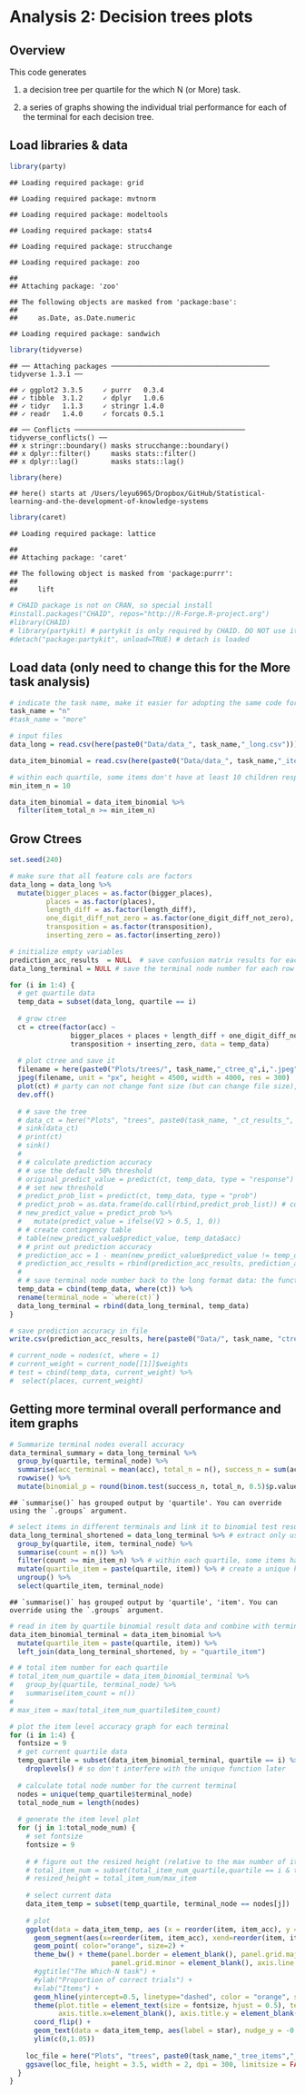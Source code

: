 Analysis 2: Decision trees plots
================

## Overview

This code generates

1.  a decision tree per quartile for the which N (or More) task.

2.  a series of graphs showing the individual trial performance for each
    of the terminal for each decision tree.

## Load libraries & data

``` r
library(party)
```

    ## Loading required package: grid

    ## Loading required package: mvtnorm

    ## Loading required package: modeltools

    ## Loading required package: stats4

    ## Loading required package: strucchange

    ## Loading required package: zoo

    ## 
    ## Attaching package: 'zoo'

    ## The following objects are masked from 'package:base':
    ## 
    ##     as.Date, as.Date.numeric

    ## Loading required package: sandwich

``` r
library(tidyverse)
```

    ## ── Attaching packages ─────────────────────────────────────── tidyverse 1.3.1 ──

    ## ✓ ggplot2 3.3.5     ✓ purrr   0.3.4
    ## ✓ tibble  3.1.2     ✓ dplyr   1.0.6
    ## ✓ tidyr   1.1.3     ✓ stringr 1.4.0
    ## ✓ readr   1.4.0     ✓ forcats 0.5.1

    ## ── Conflicts ────────────────────────────────────────── tidyverse_conflicts() ──
    ## x stringr::boundary() masks strucchange::boundary()
    ## x dplyr::filter()     masks stats::filter()
    ## x dplyr::lag()        masks stats::lag()

``` r
library(here)
```

    ## here() starts at /Users/leyu6965/Dropbox/GitHub/Statistical-learning-and-the-development-of-knowledge-systems

``` r
library(caret)
```

    ## Loading required package: lattice

    ## 
    ## Attaching package: 'caret'

    ## The following object is masked from 'package:purrr':
    ## 
    ##     lift

``` r
# CHAID package is not on CRAN, so special install 
#install.packages("CHAID", repos="http://R-Forge.R-project.org")
#library(CHAID)
# library(partykit) # partykit is only required by CHAID. DO NOT use it to generate the original trees
#detach("package:partykit", unload=TRUE) # detach is loaded 
```

## Load data (only need to change this for the More task analysis)

``` r
# indicate the task name, make it easier for adopting the same code for both the N and M tasks
task_name = "n"
#task_name = "more"

# input files
data_long = read.csv(here(paste0("Data/data_", task_name,"_long.csv")))

data_item_binomial = read.csv(here(paste0("Data/data_", task_name,"_item_binomial.csv")))

# within each quartile, some items don't have at least 10 children responses. exclude them from the item level accuracy graph, but not the overall analysis???
min_item_n = 10

data_item_binomial = data_item_binomial %>% 
  filter(item_total_n >= min_item_n) 
```

## Grow Ctrees

``` r
set.seed(240)

# make sure that all feature cols are factors
data_long = data_long %>%
  mutate(bigger_places = as.factor(bigger_places),
         places = as.factor(places),
         length_diff = as.factor(length_diff),
         one_digit_diff_not_zero = as.factor(one_digit_diff_not_zero),
         transposition = as.factor(transposition),
         inserting_zero = as.factor(inserting_zero))

# initialize empty variables 
prediction_acc_results  = NULL  # save confusion matrix results for each tree
data_long_terminal = NULL # save the terminal node number for each row (or trial), for plotting the item-level accuracy graphs for each quartile

for (i in 1:4) {
  # get quartile data
  temp_data = subset(data_long, quartile == i) 
  
  # grow ctree
  ct = ctree(factor(acc) ~ 
               bigger_places + places + length_diff + one_digit_diff_not_zero +
               transposition + inserting_zero, data = temp_data)
  
  # plot ctree and save it
  filename = here(paste0("Plots/trees/", task_name,"_ctree_q",i,".jpeg"))
  jpeg(filename, unit = "px", height = 4500, width = 4000, res = 300)
  plot(ct) # party can not change font size (but can change file size), partykit can and here is the syntax: gp = gpar(fontsize = 4))
  dev.off()
  
  # # save the tree
  # data_ct = here("Plots", "trees", paste0(task_name, "_ct_results_", i, ".txt"))
  # sink(data_ct)
  # print(ct)
  # sink()
  # 
  # # calculate prediction accuracy
  # # use the default 50% threshold
  # original_predict_value = predict(ct, temp_data, type = "response") 
  # # set new threshold
  # predict_prob_list = predict(ct, temp_data, type = "prob")
  # predict_prob = as.data.frame(do.call(rbind,predict_prob_list)) # converst from list to dataframe
  # new_predict_value = predict_prob %>%
  #   mutate(predict_value = ifelse(V2 > 0.5, 1, 0))
  # # create contingency table
  # table(new_predict_value$predict_value, temp_data$acc)
  # # print out prediction accuracy
  # prediction_acc = 1 - mean(new_predict_value$predict_value != temp_data$acc) 
  # prediction_acc_results = rbind(prediction_acc_results, prediction_acc)
  # 
  # # save terminal node number back to the long format data: the function "where()" show all trial data rows with terminal node number
  temp_data = cbind(temp_data, where(ct)) %>%
  rename(terminal_node = `where(ct)`)
  data_long_terminal = rbind(data_long_terminal, temp_data)
}

# save prediction accuracy in file
write.csv(prediction_acc_results, here(paste0("Data/", task_name, "ctree_model_accuracies.csv")), row.names = FALSE)

# current_node = nodes(ct, where = 1)
# current_weight = current_node[[1]]$weights
# test = cbind(temp_data, current_weight) %>%
#  select(places, current_weight)
```

## Getting more terminal overall performance and item graphs

``` r
# Summarize terminal nodes overall accuracy
data_terminal_summary = data_long_terminal %>%
  group_by(quartile, terminal_node) %>%
  summarise(acc_terminal = mean(acc), total_n = n(), success_n = sum(acc)) %>%
  rowwise() %>%
  mutate(binomial_p = round(binom.test(success_n, total_n, 0.5)$p.value, 4))
```

    ## `summarise()` has grouped output by 'quartile'. You can override using the `.groups` argument.

``` r
# select items in different terminals and link it to binomial test results file to generate the item accuracy graph for each terminal
data_long_terminal_shortened = data_long_terminal %>% # extract only useful info: quartile_item, and terminal node number
  group_by(quartile, item, terminal_node) %>%
  summarise(count = n()) %>%
  filter(count >= min_item_n) %>% # within each quartile, some items have lower n and maybe excluded, using the min_item_n set at the beginning as the threshold. 
  mutate(quartile_item = paste(quartile, item)) %>% # create a unique key to be linked to the binomial data
  ungroup() %>%
  select(quartile_item, terminal_node)
```

    ## `summarise()` has grouped output by 'quartile', 'item'. You can override using the `.groups` argument.

``` r
# read in item by quartile binomial result data and combine with terminal node number
data_item_binomial_terminal = data_item_binomial %>%
  mutate(quartile_item = paste(quartile, item)) %>%
  left_join(data_long_terminal_shortened, by = "quartile_item")

# # total item number for each quartile
# total_item_num_quartile = data_item_binomial_terminal %>%
#   group_by(quartile, terminal_node) %>%
#   summarise(item_count = n())
# 
# max_item = max(total_item_num_quartile$item_count)

# plot the item level accuracy graph for each terminal
for (i in 1:4) {
  fontsize = 9
  # get current quartile data
  temp_quartile = subset(data_item_binomial_terminal, quartile == i) %>%
    droplevels() # so don't interfere with the unique function later
  
  # calculate total node number for the current terminal
  nodes = unique(temp_quartile$terminal_node)
  total_node_num = length(nodes)
  
  # generate the item level plot
  for (j in 1:total_node_num) {
    # set fontsize
    fontsize = 9
    
    # # figure out the resized height (relative to the max number of items for all quartile all terminal)
    # total_item_num = subset(total_item_num_quartile,quartile == i & terminal_node == nodes[j])$item_count
    # resized_height = total_item_num/max_item 
    
    # select current data
    data_item_temp = subset(temp_quartile, terminal_node == nodes[j])
    
    # plot
    ggplot(data = data_item_temp, aes (x = reorder(item, item_acc), y = item_acc, label = star)) +
      geom_segment(aes(x=reorder(item, item_acc), xend=reorder(item, item_acc), y=0, yend=item_acc), color="grey", size = 0.5) +
      geom_point( color="orange", size=2) +
      theme_bw() + theme(panel.border = element_blank(), panel.grid.major = element_blank(),
                         panel.grid.minor = element_blank(), axis.line = element_line(colour = "black")) +
      #ggtitle("The Which-N task") +
      #ylab("Proportion of correct trials") + 
      #xlab("Items") +
      geom_hline(yintercept=0.5, linetype="dashed", color = "orange", size = 0.5) +
      theme(plot.title = element_text(size = fontsize, hjust = 0.5), text=element_text(size=fontsize),
            axis.title.x=element_blank(), axis.title.y = element_blank()) +
      coord_flip() +
      geom_text(data = data_item_temp, aes(label = star), nudge_y = -0.05, size = 4) +
      ylim(c(0,1.05))
    
    loc_file = here("Plots", "trees", paste0(task_name,"_tree_items","_quartile", i,"_node", nodes[j],".jpeg"))
    ggsave(loc_file, height = 3.5, width = 2, dpi = 300, limitsize = FALSE)
  }
}
```
